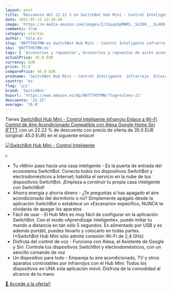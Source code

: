 ```yaml
---
layout: post
title: 'Descuento del 22.22 % en SwitchBot Hub Mini - Control Inteligente'
date: 2021-07-15 22:10:48
image: 'https://m.media-amazon.com/images/I/31aqoSpMWRS._SL500_._SL400_.jpg'
comments: true
category: ofertas
author: 'tole.es'
slug: 'B07TTH5TMW-es SwitchBot Hub Mini - Control Inteligente infrarrojo Enlace...'
sku: 'B07TTH5TMW-es'
tags: [ 'Accesorios y repuestos','Accesorios y repuestos de aires acondicionados','Climatización y calefacción','Hogar y cocina','Mandos a distancia para el aire acondicionado','alexa','google','home','ifttt','switchbot', ]
actualPrice: 35.0 EUR
currency: EUR
price: 35.0
comparePrice: 45.0 EUR
prodname: 'SwitchBot Hub Mini - Control Inteligente  infrarrojo  Enlace a Wi-Fi  Control de Aire Acondicionado  Compatible con Alexa  Google Home  Siri  IFTTT'
country: 'es'
flag: '🇪🇸'
brand: 'SwitchBot'
buyurl: 'https://www.amazon.es/dp/B07TTH5TMW/?tag=tolees-21'
descuento: '22.22'
average: '35.0'
---
```


Tienes [SwitchBot Hub Mini - Control Inteligente  infrarrojo  Enlace a Wi-Fi  Control de Aire Acondicionado  Compatible con Alexa  Google Home  Siri  IFTTT](https://www.amazon.es/dp/B07TTH5TMW/?tag=tolees-21) con un 22.22 % de descuento con precio de oferta de 35.0 EUR (original: 45.0 EUR) en el siguiente enlace!

[![SwitchBot Hub Mini - Control Inteligente](https://m.media-amazon.com/images/I/31aqoSpMWRS._SL500_._SL400_.jpg)](https://www.amazon.es/dp/B07TTH5TMW/?tag=tolees-21)

ℹ️:

- Tu «Mini» paso hacia una casa inteligente - Es la puerta de entrada del ecosistema SwitchBot. Conecta todos los dispositivos SwitchBot y electrodomésticos a Internet; habilita el servicio en la nube de tus dispositivos SwitchBot. ¡Empieza a construir tu propia casa inteligente con SwitchBot!
- Ahorra energía y ahorra dinero - ¿Te preguntas si has apagado el aire acondicionado del dormitorio o no? Simplemente apágalo desde la aplicación SwitchBot o establece un «Escenario» específico, NUNCA te olvidarás de apagar los aparatos
- Fácil de usar - El Hub Mini es muy fácil de configurar en la aplicación SwitchBot. Con el modo «Aprendizaje inteligente», puede imitar tu mando a distancia en tan sólo 5 segundos. Es alimentado por USB y es además portátil, puedes llevarlo y colocarlo en todas partes. (*SwitchBot Hub Mini sólo admite conexión Wi-Fi de 2,4 GHz)
- Disfruta del control de voz - Funciona con Alexa, el Asistente de Google y Siri. Controla tus dispositivos SwitchBot y electrodomésticos, con un sencillo comando de voz
- Un dispositivo para todo - Empareja tu aire acondicionado, TV y otros aparatos controlables por infrarrojos con el Hub Mini. Todos los dispositivos en UNA sola aplicación móvil. Disfruta de la comodidad al alcance de tu mano

[🛒 Accede a la oferta!!](https://www.amazon.es/dp/B07TTH5TMW/?tag=tolees-21)
